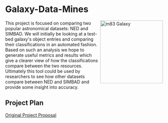 # Galaxy-Data-Mines

<img src="https://apod.nasa.gov/apod/image/1510/gendlerM83-New-HST-ESO-LL.jpg" alt="m83 Galaxy" height="200" align="right"/>

This project is focused on comparing two popular astronomical datasets: NED and SIMBAD. We will initially be looking at a test-bed galaxy's object entries and comparing their classifications in an automated fashion. Based on such an analysis we hope to generate useful metrics and results which give a clearer view of how the classifications compare between the two resources. Ultimately this tool could be used by researchers to see how other datasets compare between NED and SIMBAD and provide some insight into accuracy.

## Project Plan 

[Original Project Proposal](./mshubat_cs4490_thesis_proposal.pdf)
